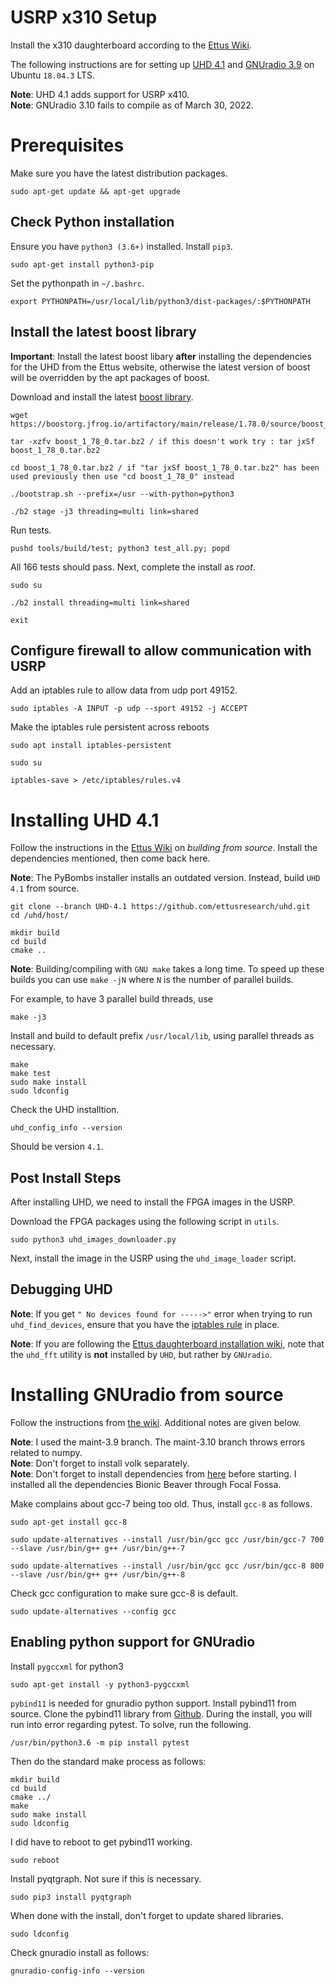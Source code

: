 
# USRP x310 Setup

Install the x310 daughterboard according to the [Ettus Wiki](https://kb.ettus.com/USRP_X_Series_Quick_Start_(Daughterboard_Installation)).



The following instructions are for setting up [UHD 4.1](https://kb.ettus.com/UHD) and [GNUradio 3.9](https://www.gnuradio.org/)
on Ubuntu `18.04.3` LTS.

**Note**: UHD 4.1 adds support for USRP x410.  
**Note**: GNUradio 3.10 fails to compile as of March 30, 2022.


# Prerequisites
Make sure you have the latest distribution packages.
```
sudo apt-get update && apt-get upgrade
```


## Check Python installation  
Ensure you have `python3 (3.6+)` installed. Install `pip3`.

```
sudo apt-get install python3-pip
```

Set the pythonpath in `~/.bashrc`.
```
export PYTHONPATH=/usr/local/lib/python3/dist-packages/:$PYTHONPATH
```

## Install the latest boost library 

**Important**: Install the latest boost libary **after** installing the dependencies for the UHD from the Ettus website, otherwise the latest version of boost will be overridden by the apt packages of boost.

Download and install the latest [boost library](https://www.linuxfromscratch.org/blfs/view/svn/general/boost.html).

```
wget https://boostorg.jfrog.io/artifactory/main/release/1.78.0/source/boost_1_78_0.tar.bz2

tar -xzfv boost_1_78_0.tar.bz2 / if this doesn't work try : tar jxSf boost_1_78_0.tar.bz2

cd boost_1_78_0.tar.bz2 / if "tar jxSf boost_1_78_0.tar.bz2" has been used previously then use "cd boost_1_78_0" instead

./bootstrap.sh --prefix=/usr --with-python=python3

./b2 stage -j3 threading=multi link=shared
```
Run tests.
```
pushd tools/build/test; python3 test_all.py; popd
```
All 166 tests should pass.
Next, complete the install as *root*.

```
sudo su

./b2 install threading=multi link=shared   

exit
```

## Configure firewall to allow communication with USRP

Add an iptables rule to allow data from udp port 49152.
```
sudo iptables -A INPUT -p udp --sport 49152 -j ACCEPT
```
Make the iptables rule persistent across reboots
```
sudo apt install iptables-persistent

sudo su

iptables-save > /etc/iptables/rules.v4
```





# Installing UHD 4.1
Follow the instructions in the [Ettus Wiki](https://files.ettus.com/manual/page_build_guide.html) on *building from source*. Install the dependencies mentioned, then come back here.

**Note**: The PyBombs installer installs an outdated version. Instead, build `UHD 4.1` from source.


```
git clone --branch UHD-4.1 https://github.com/ettusresearch/uhd.git
cd /uhd/host/

mkdir build
cd build
cmake ..
```
 
**Note**: Building/compiling with `GNU make` takes a long time. To speed up these builds you can use `make -jN` where `N` is the number of parallel builds.

For example, to have 3 parallel build threads, use
```
make -j3
```
Install and build to default prefix `/usr/local/lib`, using parallel threads as necessary.
```
make
make test
sudo make install
sudo ldconfig
```

Check the UHD installtion.
```
uhd_config_info --version
```
Should be version `4.1`.

## Post Install Steps 
After installing UHD, we need to install the FPGA images in the USRP.

Download the FPGA packages using the following script in `utils`.
```
sudo python3 uhd_images_downloader.py
```
Next, install the image in the USRP using the `uhd_image_loader` script.

## Debugging UHD

**Note**: If you get `" No devices found for ----->"` error when trying to run `uhd_find_devices`, ensure that you have the [iptables rule](#configure-firewall-to-allow-communication-with-usrp) in place.


**Note**: If you are following the [Ettus daughterboard installation wiki](https://kb.ettus.com/USRP_X_Series_Quick_Start_(Daughterboard_Installation)), note that the `uhd_fft` utility is **not** installed by `UHD`, but rather by `GNUradio`.


# Installing GNUradio from source

Follow the instructions from [the wiki](https://wiki.gnuradio.org/index.php/InstallingGR#From_Source). Additional notes are given below.

**Note**: I used the maint-3.9 branch.
The maint-3.10 branch throws errors related to numpy.    
**Note**: Don't forget to install volk separately.  
**Note**: Don't forget to install dependencies from [here](https://wiki.gnuradio.org/index.php?title=UbuntuInstall#Focal_Fossa_.2820.04.29_through_Impish_Indri_.2821.10.29) before starting. I installed all the dependencies Bionic Beaver through Focal Fossa.


Make complains about gcc-7 being too old. Thus, install `gcc-8` as follows.

```
sudo apt-get install gcc-8

sudo update-alternatives --install /usr/bin/gcc gcc /usr/bin/gcc-7 700 --slave /usr/bin/g++ g++ /usr/bin/g++-7

sudo update-alternatives --install /usr/bin/gcc gcc /usr/bin/gcc-8 800 --slave /usr/bin/g++ g++ /usr/bin/g++-8
```

Check gcc configuration to make sure gcc-8 is default.
```
sudo update-alternatives --config gcc
```

## Enabling python support for GNUradio

Install `pygccxml` for python3
```
sudo apt-get install -y python3-pygccxml
```

`pybind11` is needed for gnuradio python support.
Install pybind11 from source. Clone the pybind11 library from [Github](https://github.com/pybind/pybind11).
During the install, you will run into error regarding pytest.
To solve, run the following.
```
/usr/bin/python3.6 -m pip install pytest
```
Then do the standard make process as follows:

```
mkdir build
cd build
cmake ../
make
sudo make install
sudo ldconfig
```

I did have to reboot to get pybind11 working. 
```
sudo reboot
```

Install pyqtgraph. Not sure if this is necessary.
```
sudo pip3 install pyqtgraph
```

When done with the install, don't forget to update shared libraries.
```
sudo ldconfig
```

Check gnuradio install as follows:
```
gnuradio-config-info --version
```
